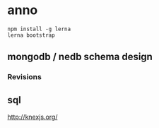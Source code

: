 # anno

```
npm install -g lerna
lerna bootstrap
```

## mongodb / nedb schema design


### Revisions

## sql

http://knexjs.org/

